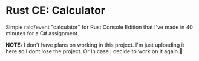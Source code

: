 # Rust CE: Calculator
Simple raid/event "calculator" for Rust Console Edition that I've made in 40 minutes for a C# assignment.


**NOTE:** I don't have plans on working in this project. I'm just uploading it here so I dont lose the project. Or In case I decide to work on it again.🤷
